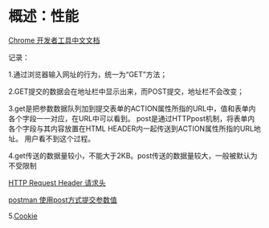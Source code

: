 
# 概述：性能

[Chrome 开发者工具中文文档](http://www.css88.com/doc/chrome-devtools/network-performance/resource-loading/)

记录：

1.通过浏览器输入网址的行为，统一为“GET”方法；

2.GET提交的数据会在地址栏中显示出来，而POST提交，地址栏不会改变；

3.get是把参数数据队列加到提交表单的ACTION属性所指的URL中，值和表单内各个字段一一对应，在URL中可以看到。
post是通过HTTPpost机制，将表单内各个字段与其内容放置在HTML HEADER内一起传送到ACTION属性所指的URL地址。
用户看不到这个过程。

4.get传送的数据量较小，不能大于2KB。post传送的数据量较大，一般被默认为不受限制

[HTTP Request Header 请求头](https://blog.csdn.net/lipeigang1109/article/details/59057525)

[postman 使用post方式提交参数值](https://www.cnblogs.com/haoxuanchen2014/p/7771459.html)

5.[Cookie](https://developer.mozilla.org/zh-CN/docs/Web/HTTP/Cookies)


